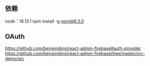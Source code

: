 ## 依赖
node：16.13.1
npm install -g npm@8.3.0


## OAuth
https://github.com/benwinding/react-admin-firebase#auth-provider
https://github.com/benwinding/react-admin-firebase/tree/master/src-demo/src